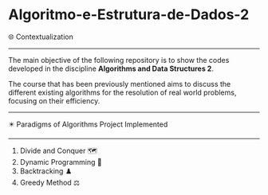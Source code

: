 # Algoritmo-e-Estrutura-de-Dados-2



🌐 Contextualization

---

The main objective of the following repository is to show the codes developed in the discipline **Algorithms and Data Structures 2**. 

The course that has been previously mentioned aims to discuss the different existing algorithms for the resolution of real world problems, focusing on their efficiency.

---

✴️ Paradigms of Algorithms Project Implemented

---

1. Divide and Conquer 🗺️
2. Dynamic Programming 📖
3. Backtracking ♟️
4. Greedy Method ⚖️






